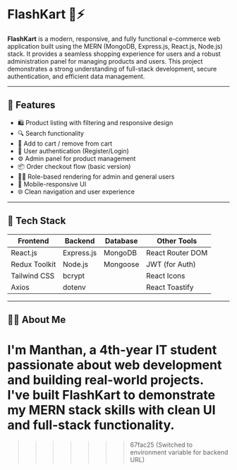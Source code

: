
# FlashKart 🛒⚡

**FlashKart** is a modern, responsive, and fully functional e-commerce web application built using the MERN (MongoDB, Express.js, React.js, Node.js) stack. It provides a seamless shopping experience for users and a robust administration panel for managing products and users. This project demonstrates a strong understanding of full-stack development, secure authentication, and efficient data management.

---

## 🚀 Features

- 🛍️ Product listing with filtering and responsive design
- 🔍 Search functionality
- 🧺 Add to cart / remove from cart
- 👤 User authentication (Register/Login)
- ⚙️ Admin panel for product management
- 📦 Order checkout flow (basic version)
- 🧑‍💻 Role-based rendering for admin and general users
- 📱 Mobile-responsive UI
- 🌐 Clean navigation and user experience

---
## 🔧 Tech Stack

| Frontend       | Backend        | Database | Other Tools        |
|----------------|----------------|----------|--------------------|
| React.js       | Express.js     | MongoDB  | React Router DOM   |
| Redux Toolkit  | Node.js        | Mongoose | JWT (for Auth)     |
| Tailwind CSS   | bcrypt         |          | React Icons        |
| Axios          | dotenv         |          | React Toastify     |

---

## 👨‍💻 About Me

I'm Manthan, a 4th-year IT student passionate about web development and building real-world projects.  
I've built FlashKart to demonstrate my MERN stack skills with clean UI and full-stack functionality.
=======
>>>>>>> 67fac25 (Switched to environment variable for backend URL)
